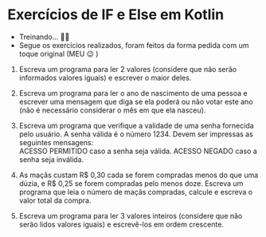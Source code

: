 # Exercícios de IF e Else em Kotlin
  - Treinando... 👨‍💻
  - Segue os exercícios realizados, foram feitos da forma pedida com um toque original (MEU 😉 )
  
1. Escreva	 um	 programa	 para	 ler	 2	 valores	 (considere	 que	 	 não	 serão	
informados	valores	iguais)	e	escrever	o	maior	deles.

2. Escreva	 um	 programa	 para	 ler	 o	 ano	 de	 nascimento	 de	 uma	 pessoa	 e	
escrever	 uma	 mensagem	 que	 diga	 se	 ela	 poderá	 ou	 não	 votar	 este	 ano	
(não	é	necessário	considerar	o	mês	em	que	ela	nasceu).

3. Escreva	 um	 programa	 que	 verifique	 a	 validade	 de	 uma	 senha	 fornecida	
pelo	 usuário.	 A	 senha	 válida	 é	 o	 número	 1234.	Devem	 ser	impressas	 as	
seguintes	mensagens:	
ACESSO	PERMITIDO	caso	a	senha	seja	válida.	
ACESSO	NEGADO	caso	a	senha	seja	inválida.

4. As	maçãs	 custam	 R$	 0,30	 cada	 se	 forem	 compradas	menos	 do	 que	 uma	
dúzia,	 e	 R$	 0,25	 se	 forem	 compradas	 pelo	 menos	 doze.	 Escreva	 um	
programa	 que	 leia	 o	 número	 de	 maçãs	 compradas,	 calcule	 e	 escreva	 o	
valor	total	da	compra.

5. Escreva	 um	 programa	 para	 ler	 3	 valores	 inteiros	 (considere	 que	 	 não	
serão	lidos	valores	iguais)	e	escrevê-los	em	ordem	crescente.

